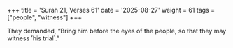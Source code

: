 +++
title = 'Surah 21, Verses 61'
date = '2025-08-27'
weight = 61
tags = ["people", "witness"]
+++

They demanded, “Bring him before the eyes of the people, so that they may witness ˹his trial˺.”